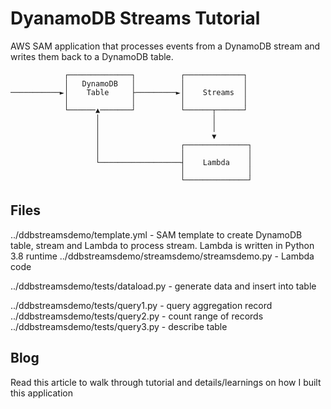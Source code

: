 # DyanamoDB Streams Tutorial

AWS SAM application that processes events from a DynamoDB stream and writes them back to a DynamoDB table.

```
            ┌──────────────┐          ┌─────────────┐
            │   DynamoDB   │          │             │
───────────►│    Table     ├─────────►│    Streams  │
            │              │          │             │
            └──────▲───────┘          └──────┬──────┘
                   │                         │
                   │                         │
                   │                         ▼
                   │                  ┌──────────────┐
                   │                  │              │
                   └──────────────────┤    Lambda    │
                                      │              │
                                      └──────────────┘
```

## Files
../ddbstreamsdemo/template.yml - SAM template to create DynamoDB table, stream and Lambda to process stream. Lambda is written in Python 3.8 runtime
../ddbstreamsdemo/streamsdemo/streamsdemo.py - Lambda code

../ddbstreamsdemo/tests/dataload.py - generate data and insert into table

../ddbstreamsdemo/tests/query1.py - query aggregation record
../ddbstreamsdemo/tests/query2.py - count range of records
../ddbstreamsdemo/tests/query3.py - describe table

## Blog
Read this article to walk through tutorial and details/learnings on how I built this application

